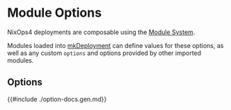 # Module Options

NixOps4 deployments are composable using the [Module System](https://nixos.org/manual/nixpkgs/stable/#module-system).

Modules loaded into [mkDeployment](../lib/index.md#mkDeployment) can define values for these options, as well as any custom `options` and options provided by other imported modules.

<!-- TODO: some of these options you might not use directly. Link tutorial. -->

<!-- TODO: a lot of options need to be imported and are documented elsewhere. Where to find? -->

## Options

{{#include ./option-docs.gen.md}}
